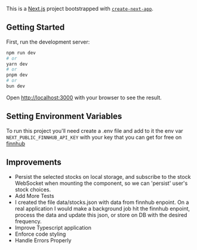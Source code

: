 This is a [Next.js](https://nextjs.org) project bootstrapped with [`create-next-app`](https://nextjs.org/docs/app/api-reference/cli/create-next-app).

## Getting Started

First, run the development server:

```bash
npm run dev
# or
yarn dev
# or
pnpm dev
# or
bun dev
```

Open [http://localhost:3000](http://localhost:3000) with your browser to see the result.

## Setting Environment Variables

To run this project you'll need create a .env file and add to it the env var `NEXT_PUBLIC_FINNHUB_API_KEY` with your key that you can get for free on [finnhub](https://finnhub.io/dashboard)

## Improvements 
- Persist the selected stocks on local storage, and subscribe to the stock WebSocket when mounting the component, so we can 'persist' user's stock choices.
- Add More Tests
- I created the file data/stocks.json with data from finnhub enpoint. On a real application I would make a background job hit the finnhub enpoint, process the data and update this json, or store on DB with the desired frequency.
- Improve Typescript application
- Enforce code styling
- Handle Errors Properly
